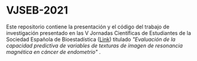 # VJSEB-2021
Este repositorio contiene la presentación y el código del trabajo de investigación presentado en las V Jornadas Científicas de Estudiantes de la Sociedad Española de Bioestadística ([Link](http://www.biometricsociety.net/wp-content/uploads/V_JSEB2021_Book_of_abstracts.pdf)) titulado  *"Evaluación de la capacidad predictiva de variables de texturas de imagen de resonancia magnética en cáncer de endometrio"* . 

